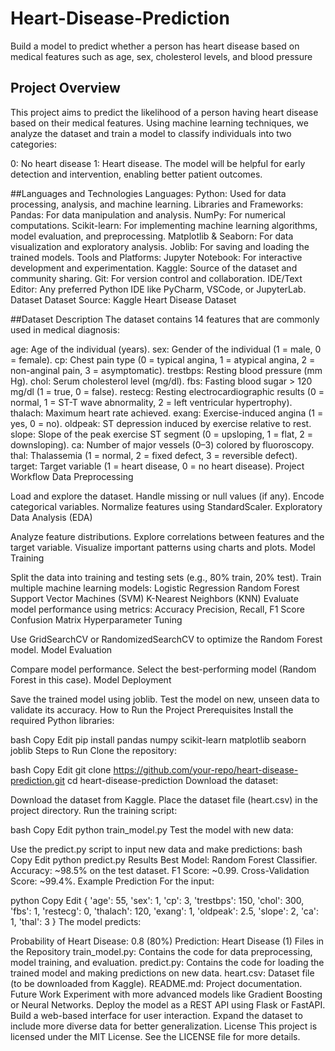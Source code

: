 # Heart-Disease-Prediction
Build a model to predict whether a person has heart disease based on medical features such as age, sex, cholesterol levels, and blood pressure

## Project Overview
This project aims to predict the likelihood of a person having heart disease based on their medical features. Using machine learning techniques, we analyze the dataset and train a model to classify individuals into two categories:

0: No heart disease
1: Heart disease.
The model will be helpful for early detection and intervention, enabling better patient outcomes.

##Languages and Technologies
Languages:
Python: Used for data processing, analysis, and machine learning.
Libraries and Frameworks:
Pandas: For data manipulation and analysis.
NumPy: For numerical computations.
Scikit-learn: For implementing machine learning algorithms, model evaluation, and preprocessing.
Matplotlib & Seaborn: For data visualization and exploratory analysis.
Joblib: For saving and loading the trained models.
Tools and Platforms:
Jupyter Notebook: For interactive development and experimentation.
Kaggle: Source of the dataset and community sharing.
Git: For version control and collaboration.
IDE/Text Editor: Any preferred Python IDE like PyCharm, VSCode, or JupyterLab.
Dataset
Dataset Source: Kaggle Heart Disease Dataset

##Dataset Description
The dataset contains 14 features that are commonly used in medical diagnosis:

age: Age of the individual (years).
sex: Gender of the individual (1 = male, 0 = female).
cp: Chest pain type (0 = typical angina, 1 = atypical angina, 2 = non-anginal pain, 3 = asymptomatic).
trestbps: Resting blood pressure (mm Hg).
chol: Serum cholesterol level (mg/dl).
fbs: Fasting blood sugar > 120 mg/dl (1 = true, 0 = false).
restecg: Resting electrocardiographic results (0 = normal, 1 = ST-T wave abnormality, 2 = left ventricular hypertrophy).
thalach: Maximum heart rate achieved.
exang: Exercise-induced angina (1 = yes, 0 = no).
oldpeak: ST depression induced by exercise relative to rest.
slope: Slope of the peak exercise ST segment (0 = upsloping, 1 = flat, 2 = downsloping).
ca: Number of major vessels (0–3) colored by fluoroscopy.
thal: Thalassemia (1 = normal, 2 = fixed defect, 3 = reversible defect).
target: Target variable (1 = heart disease, 0 = no heart disease).
Project Workflow
Data Preprocessing

Load and explore the dataset.
Handle missing or null values (if any).
Encode categorical variables.
Normalize features using StandardScaler.
Exploratory Data Analysis (EDA)

Analyze feature distributions.
Explore correlations between features and the target variable.
Visualize important patterns using charts and plots.
Model Training

Split the data into training and testing sets (e.g., 80% train, 20% test).
Train multiple machine learning models:
Logistic Regression
Random Forest
Support Vector Machines (SVM)
K-Nearest Neighbors (KNN)
Evaluate model performance using metrics:
Accuracy
Precision, Recall, F1 Score
Confusion Matrix
Hyperparameter Tuning

Use GridSearchCV or RandomizedSearchCV to optimize the Random Forest model.
Model Evaluation

Compare model performance.
Select the best-performing model (Random Forest in this case).
Model Deployment

Save the trained model using joblib.
Test the model on new, unseen data to validate its accuracy.
How to Run the Project
Prerequisites
Install the required Python libraries:

bash
Copy
Edit
pip install pandas numpy scikit-learn matplotlib seaborn joblib
Steps to Run
Clone the repository:

bash
Copy
Edit
git clone https://github.com/your-repo/heart-disease-prediction.git
cd heart-disease-prediction
Download the dataset:

Download the dataset from Kaggle.
Place the dataset file (heart.csv) in the project directory.
Run the training script:

bash
Copy
Edit
python train_model.py
Test the model with new data:

Use the predict.py script to input new data and make predictions:
bash
Copy
Edit
python predict.py
Results
Best Model: Random Forest Classifier.
Accuracy: ~98.5% on the test dataset.
F1 Score: ~0.99.
Cross-Validation Score: ~99.4%.
Example Prediction
For the input:

python
Copy
Edit
{
    'age': 55,
    'sex': 1,
    'cp': 3,
    'trestbps': 150,
    'chol': 300,
    'fbs': 1,
    'restecg': 0,
    'thalach': 120,
    'exang': 1,
    'oldpeak': 2.5,
    'slope': 2,
    'ca': 1,
    'thal': 3
}
The model predicts:

Probability of Heart Disease: 0.8 (80%)
Prediction: Heart Disease (1)
Files in the Repository
train_model.py: Contains the code for data preprocessing, model training, and evaluation.
predict.py: Contains the code for loading the trained model and making predictions on new data.
heart.csv: Dataset file (to be downloaded from Kaggle).
README.md: Project documentation.
Future Work
Experiment with more advanced models like Gradient Boosting or Neural Networks.
Deploy the model as a REST API using Flask or FastAPI.
Build a web-based interface for user interaction.
Expand the dataset to include more diverse data for better generalization.
License
This project is licensed under the MIT License. See the LICENSE file for more details.
